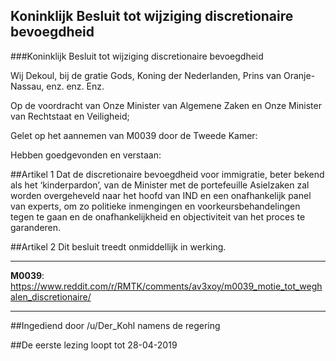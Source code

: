 ## Koninklijk Besluit tot wijziging discretionaire bevoegdheid 
 
###Koninklijk Besluit tot wijziging discretionaire bevoegdheid

Wij Dekoul, bij de gratie Gods, Koning der Nederlanden, Prins van Oranje-Nassau, enz. enz. Enz.

Op de voordracht van Onze Minister van Algemene Zaken en Onze Minister van Rechtstaat en Veiligheid;

Gelet op het aannemen van M0039 door de Tweede Kamer:

Hebben goedgevonden en verstaan:


##Artikel 1
Dat de discretionaire bevoegdheid voor immigratie, beter bekend als het ‘kinderpardon’, van de Minister met de portefeuille Asielzaken zal worden overgeheveld naar het hoofd van IND en een onafhankelijk panel van experts, om zo politieke inmengingen en voorkeursbehandelingen tegen te gaan en de onafhankelijkheid en objectiviteit van het proces te garanderen.

##Artikel 2
Dit besluit treedt onmiddellijk in werking.

---

**M0039**: https://www.reddit.com/r/RMTK/comments/av3xoy/m0039_motie_tot_weghalen_discretionaire/

---

##Ingediend door /u/Der_Kohl namens de regering

##De eerste lezing loopt tot 28-04-2019